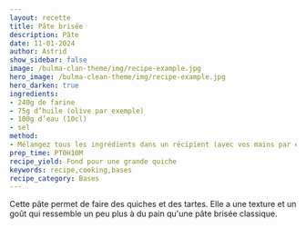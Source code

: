 ```yaml
---
layout: recette
title: Pâte brisée
description: Pâte 
date: 11-01-2024
author: Astrid
show_sidebar: false
image: /bulma-clan-theme/img/recipe-example.jpg
hero_image: /bulma-clean-theme/img/recipe-example.jpg
hero_darken: true
ingredients:
- 240g de farine
- 75g d’huile (olive par exemple)
- 100g d’eau (10cl)
- sel
method:
- Mélangez tous les ingrédients dans un récipient (avec vos mains par exemple).
prep_time: PT0H10M
recipe_yield: Fond pour une grande quiche
keywords: recipe,cooking,bases
recipe_category: Bases
---
```


Cette pâte permet de faire des quiches et des tartes. Elle a une texture et un goût qui ressemble un peu plus à du pain qu'une pâte brisée classique.
